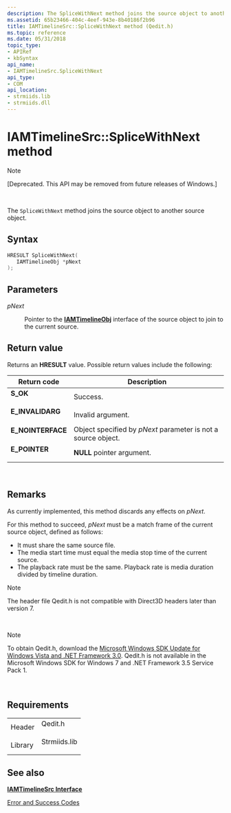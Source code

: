 ```yaml
---
description: The SpliceWithNext method joins the source object to another source object.
ms.assetid: 65b23466-404c-4eef-943e-8b40186f2b96
title: IAMTimelineSrc::SpliceWithNext method (Qedit.h)
ms.topic: reference
ms.date: 05/31/2018
topic_type: 
- APIRef
- kbSyntax
api_name: 
- IAMTimelineSrc.SpliceWithNext
api_type: 
- COM
api_location: 
- strmiids.lib
- strmiids.dll
---
```


# IAMTimelineSrc::SpliceWithNext method

> [!Note]  
> \[Deprecated. This API may be removed from future releases of Windows.\]

 

The `SpliceWithNext` method joins the source object to another source object.

## Syntax


```C++
HRESULT SpliceWithNext(
   IAMTimelineObj *pNext
);
```



## Parameters

<dl> <dt>

*pNext* 
</dt> <dd>

Pointer to the [**IAMTimelineObj**](iamtimelineobj.md) interface of the source object to join to the current source.

</dd> </dl>

## Return value

Returns an **HRESULT** value. Possible return values include the following:



| Return code                                                                                   | Description                                                              |
|-----------------------------------------------------------------------------------------------|--------------------------------------------------------------------------|
| <dl> <dt>**S\_OK**</dt> </dl>          | Success.<br/>                                                      |
| <dl> <dt>**E\_INVALIDARG**</dt> </dl>  | Invalid argument.<br/>                                             |
| <dl> <dt>**E\_NOINTERFACE**</dt> </dl> | Object specified by *pNext* parameter is not a source object.<br/> |
| <dl> <dt>**E\_POINTER**</dt> </dl>     | **NULL** pointer argument.<br/>                                    |



 

## Remarks

As currently implemented, this method discards any effects on *pNext*.

For this method to succeed, *pNext* must be a match frame of the current source object, defined as follows:

-   It must share the same source file.
-   The media start time must equal the media stop time of the current source.
-   The playback rate must be the same. Playback rate is media duration divided by timeline duration.

> [!Note]  
> The header file Qedit.h is not compatible with Direct3D headers later than version 7.

 

> [!Note]  
> To obtain Qedit.h, download the [Microsoft Windows SDK Update for Windows Vista and .NET Framework 3.0](https://msdn.microsoft.com/windowsvista/bb980924.aspx). Qedit.h is not available in the Microsoft Windows SDK for Windows 7 and .NET Framework 3.5 Service Pack 1.

 

## Requirements



|                    |                                                                                         |
|--------------------|-----------------------------------------------------------------------------------------|
| Header<br/>  | <dl> <dt>Qedit.h</dt> </dl>      |
| Library<br/> | <dl> <dt>Strmiids.lib</dt> </dl> |



## See also

<dl> <dt>

[**IAMTimelineSrc Interface**](iamtimelinesrc.md)
</dt> <dt>

[Error and Success Codes](error-and-success-codes.md)
</dt> </dl>

 

 




